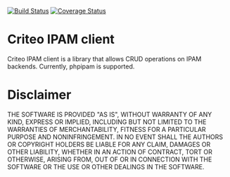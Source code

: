 [![Build Status](https://travis-ci.org/criteo/ipam-client.svg?branch=master)](https://travis-ci.org/criteo/ipam-client)
[![Coverage Status](https://coveralls.io/repos/github/criteo/ipam-client/badge.svg?branch=master)](https://coveralls.io/github/criteo/ipam-client?branch=master)

# Criteo IPAM client

Criteo IPAM client is a library that allows CRUD operations on IPAM backends.
Currently, phpipam is supported.

# Disclaimer

THE SOFTWARE IS PROVIDED "AS IS", WITHOUT WARRANTY OF ANY KIND, EXPRESS OR IMPLIED, INCLUDING BUT NOT LIMITED TO THE WARRANTIES OF MERCHANTABILITY, FITNESS FOR A PARTICULAR PURPOSE AND NONINFRINGEMENT. IN NO EVENT SHALL THE AUTHORS OR COPYRIGHT HOLDERS BE LIABLE FOR ANY CLAIM, DAMAGES OR OTHER LIABILITY, WHETHER IN AN ACTION OF CONTRACT, TORT OR OTHERWISE, ARISING FROM, OUT OF OR IN CONNECTION WITH THE SOFTWARE OR THE USE OR OTHER DEALINGS IN THE SOFTWARE.

